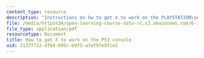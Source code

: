 ```yaml
---
content_type: resource
description: "Instructions on hw to get X to work on the PLAYSTATION\xAE3 console."
file: /media/https%3A/open-learning-course-data-rc.s3.amazonaws.com/6-189-multicore-programming-primer-january-iap-2007/2137f722df94895cb9f5a7ef97e9fce3_x_ps3.pdf
file_type: application/pdf
resourcetype: Document
title: How to get X to work on the PS3 console
uid: 2137f722-df94-895c-b9f5-a7ef97e9fce3
---
```

